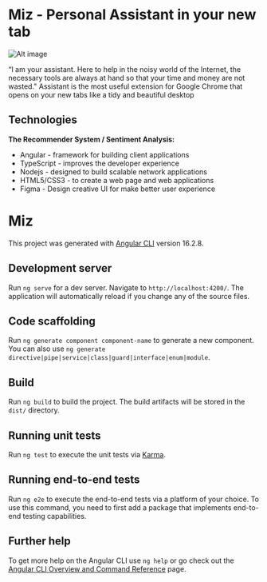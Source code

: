 # Miz - Personal Assistant in your new tab

![Alt image](https://s6.uupload.ir/files/screen_r6bg.png)

“I am your assistant. Here to help in the noisy world of the Internet, the necessary tools are always at hand so that your time and money are not wasted."
Assistant is the most useful extension for Google Chrome that opens on your new tabs like a tidy and beautiful desktop


## Technologies
**The Recommender System / Sentiment Analysis:**
- Angular - framework for building client applications
- TypeScript -  improves the developer experience
- Nodejs  - designed to build scalable network applications
- HTML5/CSS3   -  to create a web page and web applications
- Figma - Design creative UI for make better user experience



# Miz

This project was generated with [Angular CLI](https://github.com/angular/angular-cli) version 16.2.8.

## Development server

Run `ng serve` for a dev server. Navigate to `http://localhost:4200/`. The application will automatically reload if you change any of the source files.

## Code scaffolding

Run `ng generate component component-name` to generate a new component. You can also use `ng generate directive|pipe|service|class|guard|interface|enum|module`.

## Build

Run `ng build` to build the project. The build artifacts will be stored in the `dist/` directory.

## Running unit tests

Run `ng test` to execute the unit tests via [Karma](https://karma-runner.github.io).

## Running end-to-end tests

Run `ng e2e` to execute the end-to-end tests via a platform of your choice. To use this command, you need to first add a package that implements end-to-end testing capabilities.

## Further help

To get more help on the Angular CLI use `ng help` or go check out the [Angular CLI Overview and Command Reference](https://angular.io/cli) page.
